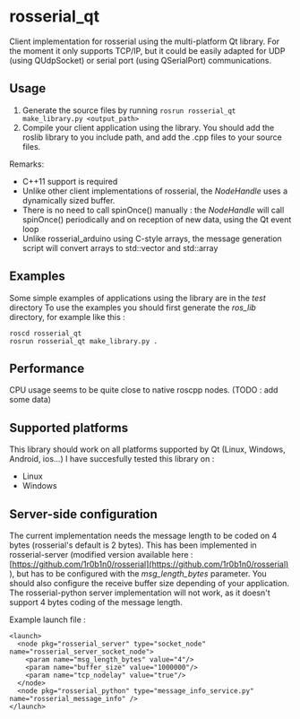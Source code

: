 # rosserial_qt

Client implementation for rosserial using the multi-platform Qt library.
For the moment it only supports TCP/IP, but it could be easily adapted for UDP (using QUdpSocket) or serial port (using QSerialPort) communications.

## Usage

1. Generate the source files by running `rosrun rosserial_qt make_library.py <output_path>`
2. Compile your client application using the library. You should add the roslib library to you include path, and add the .cpp files to your source files.

Remarks:
* C++11 support is required
* Unlike other client implementations of rosserial, the *NodeHandle* uses a dynamically sized buffer.
* There is no need to call spinOnce() manually : the *NodeHandle* will call spinOnce() periodically and on reception of new data, using the Qt event loop
* Unlike rosserial_arduino using C-style arrays, the message generation script will convert arrays to std::vector and std::array

## Examples
Some simple examples of applications using the library are in the *test* directory
To use the examples you should first generate the *ros_lib* directory, for example like this :
```
roscd rosserial_qt
rosrun rosserial_qt make_library.py .
```

## Performance
CPU usage seems to be quite close to native roscpp nodes.
(TODO : add some data)

## Supported platforms
This library should work on all platforms supported by Qt (Linux, Windows, Android, ios...)
I have succesfully tested this library on :
* Linux
* Windows

## Server-side configuration

The current implementation needs the message length to be coded on 4 bytes (rosserial's default is 2 bytes). This has been implemented in rosserial-server (modified version available here : [https://github.com/1r0b1n0/rosserial](https://github.com/1r0b1n0/rosserial) ), but has to be configured with the *msg_length_bytes* parameter.
You should also configure the receive buffer size depending of your application.
The rosserial-python server implementation will not work, as it doesn't support 4 bytes coding of the message length.

Example launch file :
```
<launch>
  <node pkg="rosserial_server" type="socket_node" name="rosserial_server_socket_node">
    <param name="msg_length_bytes" value="4"/>
    <param name="buffer_size" value="1000000"/>
    <param name="tcp_nodelay" value="true"/>
  </node>
  <node pkg="rosserial_python" type="message_info_service.py" name="rosserial_message_info" />
</launch>
```
